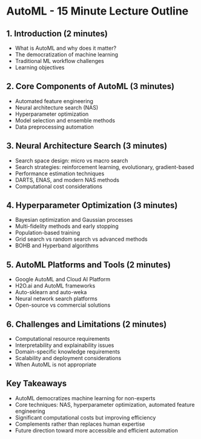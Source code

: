 # AutoML - 15 Minute Lecture Outline

## 1. Introduction (2 minutes)
- What is AutoML and why does it matter?
- The democratization of machine learning
- Traditional ML workflow challenges
- Learning objectives

## 2. Core Components of AutoML (3 minutes)
- Automated feature engineering
- Neural architecture search (NAS)
- Hyperparameter optimization
- Model selection and ensemble methods
- Data preprocessing automation

## 3. Neural Architecture Search (3 minutes)
- Search space design: micro vs macro search
- Search strategies: reinforcement learning, evolutionary, gradient-based
- Performance estimation techniques
- DARTS, ENAS, and modern NAS methods
- Computational cost considerations

## 4. Hyperparameter Optimization (3 minutes)
- Bayesian optimization and Gaussian processes
- Multi-fidelity methods and early stopping
- Population-based training
- Grid search vs random search vs advanced methods
- BOHB and Hyperband algorithms

## 5. AutoML Platforms and Tools (2 minutes)
- Google AutoML and Cloud AI Platform
- H2O.ai and AutoML frameworks
- Auto-sklearn and auto-weka
- Neural network search platforms
- Open-source vs commercial solutions

## 6. Challenges and Limitations (2 minutes)
- Computational resource requirements
- Interpretability and explainability issues
- Domain-specific knowledge requirements
- Scalability and deployment considerations
- When AutoML is not appropriate

## Key Takeaways
- AutoML democratizes machine learning for non-experts
- Core techniques: NAS, hyperparameter optimization, automated feature engineering
- Significant computational costs but improving efficiency
- Complements rather than replaces human expertise
- Future direction toward more accessible and efficient automation

